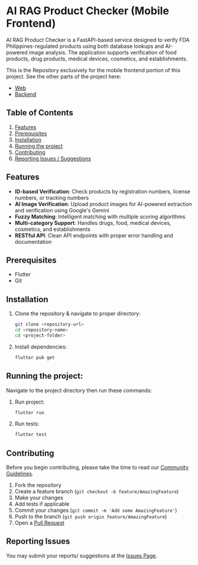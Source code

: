 # AI RAG Product Checker (Mobile Frontend)

AI RAG Product Checker is a FastAPI-based service designed to verify FDA Philippines-regulated products using both database lookups and AI-powered image analysis. The application supports verification of food products, drug products, medical devices, cosmetics, and establishments.

This is the Repository exclusively for the mobile frontend portion of this project.
See the other parts of the project here:
- [Web](https://github.com/Neil-urk12/totoo-ba-web)
- [Backend](https://github.com/Neil-urk12/totoo-ba-backend)

## Table of Contents

1. [Features](#features)
2. [Prerequisites](#prerequisites)
3. [Installation](#installation)
4. [Running the project](#running-the-project)
5. [Contributing](#contributing)
6. [Reporting Issues / Suggestions](#reporting-issues)

## Features

- **ID-based Verification**: Check products by registration numbers, license numbers, or tracking numbers
- **AI Image Verification**: Upload product images for AI-powered extraction and verification using Google's Gemini
- **Fuzzy Matching**: Intelligent matching with multiple scoring algorithms
- **Multi-category Support**: Handles drugs, food, medical devices, cosmetics, and establishments
- **RESTful API**: Clean API endpoints with proper error handling and documentation
  
## Prerequisites

- Flutter
- Git

## Installation

1. Clone the repository & navigate to proper directory:
   ```bash
   git clone <repository-url>
   cd <repository-name>
   cd <project-folder>
   ```
2. Install dependencies:
   ```bash
   flutter pub get
   ```
## Running the project:
Navigate to the project directory then run these commands:
1. Run project:
   ```bash
   flutter run
   ```
2. Run tests:
   ```bash
   flutter test
   ```
## Contributing
Before you begin contributing, please take the time to read our [Community Guidelines](./CODE_OF_CONDUCT.md).

1. Fork the repository
2. Create a feature branch (`git checkout -b feature/AmazingFeature`)
3. Make your changes
4. Add tests if applicable
5. Commit your changes (`git commit -m 'Add some AmazingFeature'`)
6. Push to the branch (`git push origin feature/AmazingFeature`)
7. Open a [Pull Request](https://github.com/Neil-urk12/totoo-ba-mobile/pulls)

## Reporting Issues
You may submit your reports/ suggestions at the [Issues Page](https://github.com/Neil-urk12/totoo-ba-mobile/issues).
